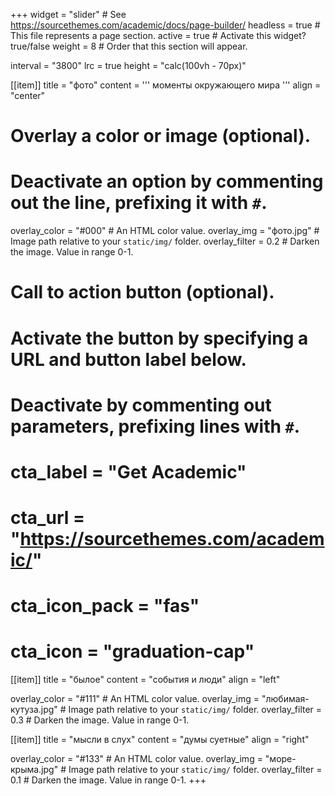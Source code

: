 +++
widget = "slider"  # See https://sourcethemes.com/academic/docs/page-builder/
headless = true  # This file represents a page section.
active = true  # Activate this widget? true/false
weight = 8  # Order that this section will appear.

interval = "3800"
lrc = true
height = "calc(100vh - 70px)"

[[item]]
  title = "фото"
  content = '''
  моменты окружающего мира
  '''
  align = "center"

  # Overlay a color or image (optional).
  #   Deactivate an option by commenting out the line, prefixing it with `#`.
  overlay_color = "#000"  # An HTML color value.
  overlay_img = "фото.jpg"  # Image path relative to your `static/img/` folder.
  overlay_filter = 0.2  # Darken the image. Value in range 0-1.

  # Call to action button (optional).
  #   Activate the button by specifying a URL and button label below.
  #   Deactivate by commenting out parameters, prefixing lines with `#`.
  # cta_label = "Get Academic"
  # cta_url = "https://sourcethemes.com/academic/"
  # cta_icon_pack = "fas"
  # cta_icon = "graduation-cap"

[[item]]
  title = "былое"
  content = "события и люди"
  align = "left"

  overlay_color = "#111"  # An HTML color value.
  overlay_img = "любимая-кутуза.jpg"  # Image path relative to your `static/img/` folder.
  overlay_filter = 0.3  # Darken the image. Value in range 0-1.

[[item]]
  title = "мысли в слух"
  content = "думы суетные"
  align = "right"

  overlay_color = "#133"  # An HTML color value.
  overlay_img = "море-крыма.jpg"  # Image path relative to your `static/img/` folder.
  overlay_filter = 0.1  # Darken the image. Value in range 0-1.
+++


